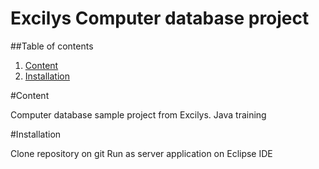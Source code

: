 Excilys
Computer database project
=========================

##Table of contents

1. [Content](#content)
2. [Installation](#installation)

#Content

Computer database sample project from Excilys. Java training

#Installation

Clone repository on git
Run as server application on Eclipse IDE

